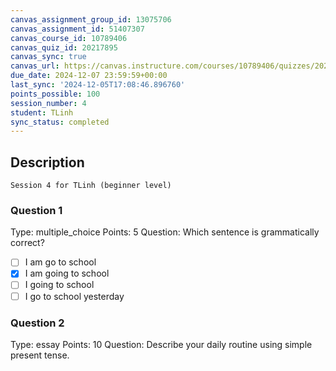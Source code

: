 ```yaml
---
canvas_assignment_group_id: 13075706
canvas_assignment_id: 51407307
canvas_course_id: 10789406
canvas_quiz_id: 20217895
canvas_sync: true
canvas_url: https://canvas.instructure.com/courses/10789406/quizzes/20217895
due_date: 2024-12-07 23:59:59+00:00
last_sync: '2024-12-05T17:08:46.896760'
points_possible: 100
session_number: 4
student: TLinh
sync_status: completed
---
```


## Description
    Session 4 for TLinh (beginner level)

### Question 1
Type: multiple_choice
Points: 5
Question: Which sentence is grammatically correct?
- [ ] I am go to school
- [x] I am going to school
- [ ] I going to school
- [ ] I go to school yesterday

### Question 2
Type: essay
Points: 10
Question: Describe your daily routine using simple present tense.
